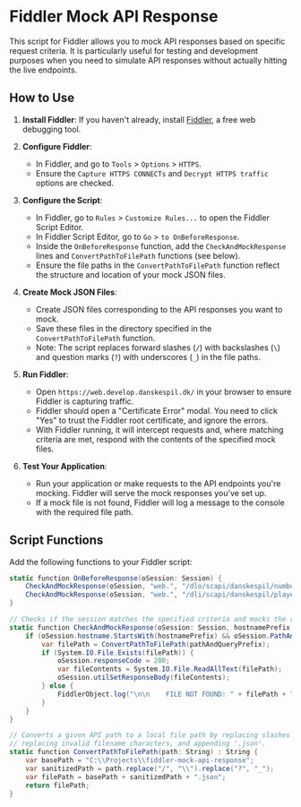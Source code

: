 # Fiddler Mock API Response

This script for Fiddler allows you to mock API responses based on specific request criteria. It is particularly useful for testing and development purposes when you need to simulate API responses without actually hitting the live endpoints.

## How to Use

1. **Install Fiddler**: If you haven't already, install [Fiddler](https://www.telerik.com/fiddler), a free web debugging tool.

2. **Configure Fiddler**:
    - In Fiddler, and go to `Tools` > `Options` > `HTTPS`.
    - Ensure the `Capture HTTPS CONNECTs` and `Decrypt HTTPS traffic` options are checked.

3. **Configure the Script**:
    - In Fiddler, go to `Rules` > `Customize Rules...` to open the Fiddler Script Editor.
    - In Fiddler Script Editor, go to `Go` > `to OnBeforeResponse`.
    - Inside the `OnBeforeResponse` function, add the `CheckAndMockResponse` lines and `ConvertPathToFilePath` functions (see below).
    - Ensure the file paths in the `ConvertPathToFilePath` function reflect the structure and location of your mock JSON files.

4. **Create Mock JSON Files**:
    - Create JSON files corresponding to the API responses you want to mock.
    - Save these files in the directory specified in the `ConvertPathToFilePath` function.
    - Note: The script replaces forward slashes (`/`) with backslashes (`\`) and question marks (`?`) with underscores (`_`) in the file paths.

5. **Run Fiddler**:
    - Open `https://web.develop.danskespil.dk/` in your browser to ensure Fiddler is capturing traffic.
    - Fiddler should open a "Certificate Error" modal. You need to click "Yes" to trust the Fiddler root certificate, and ignore the errors.
    - With Fiddler running, it will intercept requests and, where matching criteria are met, respond with the contents of the specified mock files.

7. **Test Your Application**:
    - Run your application or make requests to the API endpoints you're mocking. Fiddler will serve the mock responses you've set up.
    - If a mock file is not found, Fiddler will log a message to the console with the required file path.

## Script Functions

Add the following functions to your Fiddler script:

```csharp
static function OnBeforeResponse(oSession: Session) {
    CheckAndMockResponse(oSession, "web.", "/dlo/scapi/danskespil/numbergames/groupplay/groups?includePlayers");
    CheckAndMockResponse(oSession, "web.", "/dli/scapi/danskespil/playeraccountmanagement/playergames/1/365/1/aktive/forhandler");
}

// Checks if the session matches the specified criteria and mocks the response if it does.
static function CheckAndMockResponse(oSession: Session, hostnamePrefix: String, pathAndQueryPrefix: String) {
    if (oSession.hostname.StartsWith(hostnamePrefix) && oSession.PathAndQuery.StartsWith(pathAndQueryPrefix) && oSession.oResponse.headers.ExistsAndContains("Content-Type", "application/json")) {
        var filePath = ConvertPathToFilePath(pathAndQueryPrefix);
        if (System.IO.File.Exists(filePath)) {
            oSession.responseCode = 200;
            var fileContents = System.IO.File.ReadAllText(filePath);
            oSession.utilSetResponseBody(fileContents);
        } else {
            FiddlerObject.log("\n\n    FILE NOT FOUND: " + filePath + "\n");
        }
    }
}

// Converts a given API path to a local file path by replacing slashes with backslashes, 
// replacing invalid filename characters, and appending '.json'.
static function ConvertPathToFilePath(path: String) : String {
    var basePath = "C:\\Projects\\fiddler-mock-api-response";
    var sanitizedPath = path.replace("/", "\\").replace("?", "_");
    var filePath = basePath + sanitizedPath + ".json";
    return filePath;
}
